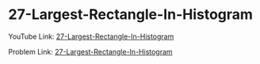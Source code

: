 # 27-Largest-Rectangle-In-Histogram

YouTube Link: [27-Largest-Rectangle-In-Histogram](https://youtu.be/rJGuSbczw1k)

Problem Link: [27-Largest-Rectangle-In-Histogram](https://leetcode.com/problems/largest-rectangle-in-histogram/)

